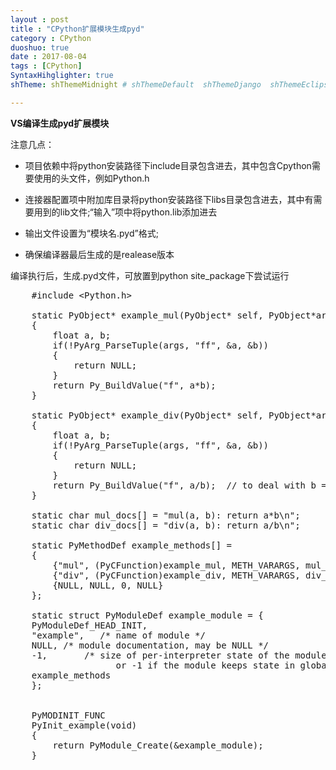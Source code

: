 ```yaml
---
layout : post
title : "CPython扩展模块生成pyd"
category : CPython
duoshuo: true
date : 2017-08-04
tags : [CPython]
SyntaxHihglighter: true
shTheme: shThemeMidnight # shThemeDefault  shThemeDjango  shThemeEclipse  shThemeEmacs  shThemeFadeToGrey  shThemeMidnight  shThemeRDark

---
```


**VS编译生成pyd扩展模块**


注意几点：

* 项目依赖中将python安装路径下include目录包含进去，其中包含Cpython需要使用的头文件，例如Python.h

* 连接器配置项中附加库目录将python安装路径下libs目录包含进去，其中有需要用到的lib文件;“输入”项中将python.lib添加进去

* 输出文件设置为“模块名.pyd”格式;

* 确保编译器最后生成的是realease版本

编译执行后，生成.pyd文件，可放置到python site_package下尝试运行

<!-- more -->

<pre class="brush: c; ">
	#include &lt;Python.h&gt;

	static PyObject* example_mul(PyObject* self, PyObject*args)
	{
		float a, b;
		if(!PyArg_ParseTuple(args, "ff", &a, &b))
		{
			return NULL;
		}
		return Py_BuildValue("f", a*b);
	}

	static PyObject* example_div(PyObject* self, PyObject*args)
	{
		float a, b;
		if(!PyArg_ParseTuple(args, "ff", &a, &b))
		{
			return NULL;
		}
		return Py_BuildValue("f", a/b);  // to deal with b == 0
	}

	static char mul_docs[] = "mul(a, b): return a*b\n";
	static char div_docs[] = "div(a, b): return a/b\n";

	static PyMethodDef example_methods[] =
	{
		{"mul", (PyCFunction)example_mul, METH_VARARGS, mul_docs},
		{"div", (PyCFunction)example_div, METH_VARARGS, div_docs},
		{NULL, NULL, 0, NULL}
	};

	static struct PyModuleDef example_module = {
	PyModuleDef_HEAD_INIT,
	"example",   /* name of module */
	NULL, /* module documentation, may be NULL */
	-1,       /* size of per-interpreter state of the module,
					or -1 if the module keeps state in global variables. */
	example_methods
	};


	PyMODINIT_FUNC
	PyInit_example(void)
	{
		return PyModule_Create(&example_module);
	}
</pre>
